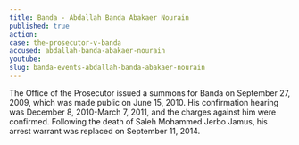 ```yaml
---
title: Banda - Abdallah Banda Abakaer Nourain
published: true
action:
case: the-prosecutor-v-banda
accused: abdallah-banda-abakaer-nourain
youtube:
slug: banda-events-abdallah-banda-abakaer-nourain
---
```



The Office of the Prosecutor issued a summons for Banda on September 27, 2009, which was made public on June 15, 2010. His confirmation hearing was December 8, 2010-March 7, 2011, and the charges against him were confirmed. Following the death of Saleh Mohammed Jerbo Jamus, his arrest warrant was replaced on September 11, 2014.